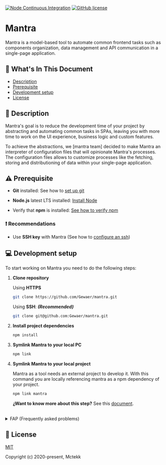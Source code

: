 [![Node Continuous Integration](https://github.com/Gewaer/mantra/workflows/Node%20Continuous%20Integration/badge.svg)](https://github.com/Gewaer/mantra/actions?query=workflow%3A%22Node+Continuous+Integration%22)
[![GitHub license](https://img.shields.io/badge/license-MIT-blue.svg)](https://github.com/Gewaer/mantra/blob/master/LICENSE)

# Mantra

Mantra is a model-based tool to automate common frontend tasks such as components organization, data management and API communication in a single-page application.

## :mag_right: What's In This Document

- [Description](#-description)
- [Prerequisite](#-prerequisite)
- [Development setup](#-development-setup)
- [License](#-license)

## :book: Description

Mantra's goal is to reduce the development time of your project by abstracting and automating common tasks in SPAs, leaving you with more time to work on the UI experience, business logic and custom features.

To achieve the abstractions, we [mantra team] decided to make Mantra an interpreter of configuration files that will opinionate Mantra's processes. The configuration files allows to customize processes like the fetching, storing and distributioning of data within your single-page application.

## :warning: Prerequisite

- **Git** installed: See how to [set up git](https://help.github.com/en/github/getting-started-with-github/set-up-git)

- **Node.js** latest LTS installed: [Install Node](https://nodejs.org/en/download/)

- Verify that **npm** is installed: [See how to verify npm](https://www.npmjs.com/get-npm)

### :exclamation: Recommendations

- Use **SSH key** with Mantra (See how to [configure an ssh](https://help.github.com/en/github/authenticating-to-github/generating-a-new-ssh-key-and-adding-it-to-the-ssh-agent))

## :computer: Development setup

To start working on Mantra you need to do the following steps:

1. **Clone repository**

    Using **HTTPS**

    ```bash
    git clone https://github.com/Gewaer/mantra.git
    ```

    Using **SSH**: ***(Recommended)***

    ```bash
    git clone git@github.com:Gewaer/mantra.git
    ```

2. **Install project dependencies**

    ```bash
    npm install
    ```

3. **Symlink Mantra to your local PC**

    ```bash
    npm link
    ```

4. **Symlink Mantra to your local project**

    Mantra as a tool needs an external project to develop it. With this command you are locally referencing mantra as a npm dependency of your project.

    ```bash
    npm link mantra
    ```

    **¿Want to know more about this step?** See this [document](https://medium.com/dailyjs/how-to-use-npm-link-7375b6219557).

<br/>

<details>
    <summary>FAP (Frequently asked problems)</summary>

- If you **run your project** with Mantra linked as a dependency and the **bundling fails** because of `"Unknown plugin ..."` error.
  - _Must do_: In occasions like this, the **Mantra team must determine** the right solution for the scenario *(whether it is to install the dependencies or find another solution)*.
  - _Possible solution_: When that error occurs is because **new dependencies** needs to be **added to Mantra**.

</details>

## :memo: License

[MIT](http://opensource.org/licenses/MIT)

Copyright (c) 2020-present, Mctekk